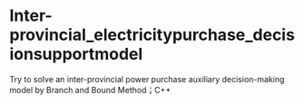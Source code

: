 # Inter-provincial_electricitypurchase_decisionsupportmodel
Try to solve an inter-provincial power purchase auxiliary decision-making model by Branch and Bound Method；C++

